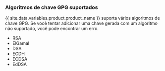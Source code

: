 
### Algoritmos de chave GPG suportados

{{ site.data.variables.product.product_name }} suporta vários algoritmos de chave GPG. Se você tentar adicionar uma chave gerada com um algoritmo não suportado, você pode encontrar um erro.

- RSA
- ElGamal
- DSA
- ECDH
- ECDSA
- EdDSA

